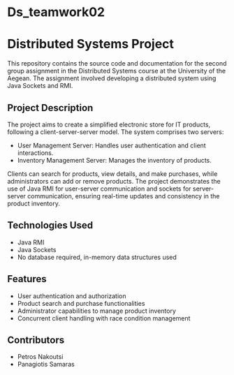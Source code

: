 # Ds_teamwork02
# Distributed Systems Project

This repository contains the source code and documentation for the second group assignment in the Distributed Systems course at the University of the Aegean. The assignment involved developing a distributed system using Java Sockets and RMI.

## Project Description

The project aims to create a simplified electronic store for IT products, following a client-server-server model. The system comprises two servers:
- User Management Server: Handles user authentication and client interactions.
- Inventory Management Server: Manages the inventory of products.

Clients can search for products, view details, and make purchases, while administrators can add or remove products. The project demonstrates the use of Java RMI for user-server communication and sockets for server-server communication, ensuring real-time updates and consistency in the product inventory.

## Technologies Used

- Java RMI
- Java Sockets
- No database required, in-memory data structures used

## Features

- User authentication and authorization
- Product search and purchase functionalities
- Administrator capabilities to manage product inventory
- Concurrent client handling with race condition management

## Contributors
- Petros Nakoutsi
- Panagiotis Samaras 
